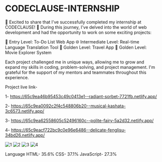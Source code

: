 # CODECLAUSE-INTERNSHIP

🎉 Excited to share that I've successfully completed my internship at CODECLAUSE! 🚀 During this journey, I've delved into the world of web development and had the opportunity to work on some exciting projects:

📝 Entry Level: To-Do List Web App
🌐 Intermediate Level: Real-time Language Translation Tool
🌟 Golden Level: Travel App
🎥 Golden Level: Movie Explorer System

Each project challenged me in unique ways, allowing me to grow and expand my skills in coding, problem-solving, and project management. I'm grateful for the support of my mentors and teammates throughout this experience.

Project live link- 

1- https://65c9ea46b95453c49c0413e1--radiant-sorbet-7721fb.netlify.app/

2- https://65c9ea0092c2f4c548806b20--musical-kashata-3c6573.netlify.app/

3- https://65c9ea62558605c52496160c--polite-fairy-5a2d32.netlify.app/

4- https://65c9eacf722bc9c0e96e6486--delicate-fenglisu-34bd26.netlify.app/

![1](https://github.com/abhisek2004/CODECLAUSE-INTERNSHIP/assets/117925314/cbe41d4e-5c5d-46e6-a3a2-0d46820d9023)
![2](https://github.com/abhisek2004/CODECLAUSE-INTERNSHIP/assets/117925314/832483fb-fa23-473a-8e17-27ebe0f4518c)
![3](https://github.com/abhisek2004/CODECLAUSE-INTERNSHIP/assets/117925314/dc50568b-54d7-4411-8351-78551792468a)
![4](https://github.com/abhisek2004/CODECLAUSE-INTERNSHIP/assets/117925314/092a63dd-1894-4277-acb7-b96326c4d2d3)

Language
HTML- 35.6%
CSS- 37.1%
JavaScript- 27.3%
